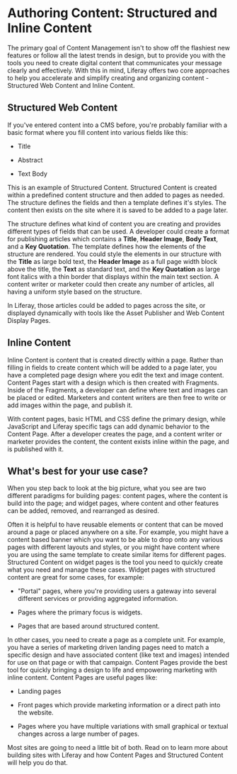 # Authoring Content: Structured and Inline Content

The primary goal of Content Management isn't to show off the flashiest new 
features or follow all the latest trends in design, but to provide you with the
tools you need to create digital content that communicates your message clearly 
and effectively. With this in mind, Liferay offers two core approaches to help you accelerate and simplify creating and organizing content - Structured Web Content and Inline Content.

## Structured Web Content

If you've entered content into a CMS before, you're probably familiar with a basic format where you fill content into various fields like this:

-  Title

-  Abstract

-  Text Body

This is an example of Structured Content. Structured Content is created within 
a predefined content structure and then added to pages as needed. The structure 
defines the fields and then a template defines it's styles. The content then 
exists on the site where it is saved to be added to a page later.

The structure defines what kind of content you are creating and provides 
different types of fields that can be used. A developer could create a format
for publishing articles which contains a **Title**, **Header Image**, **Body 
Text**, and a **Key Quotation**. The template defines how the elements of the 
structure are rendered. You could style the elements in our structure with the 
**Title** as large bold text, the **Header Image** as a full page width block 
above the title, the **Text** as standard text, and the **Key Quotation** as 
large font italics with a thin border that displays within the main text 
section. A content writer or marketer could then create any number of articles, 
all having a uniform style based on the structure.

In Liferay, those articles could be added to pages across the site, or 
displayed dynamically with tools like the Asset Publisher and Web Content 
Display Pages.

## Inline Content

Inline Content is content that is created directly within a page. Rather than 
filling in fields to create content which will be added to a page later, you 
have a completed page design where you edit the text and image content.  
Content Pages start with a design which is then created with Fragments. Inside 
of the Fragments, a developer can define where text and images can be placed or 
edited. Marketers and content writers are then free to write or add images 
within the page, and publish it.

With content pages, basic HTML and CSS define the primary design, while 
JavaScript and Liferay specific tags can add dynamic behavior to the Content 
Page. After a developer creates the page, and a content writer or marketer 
provides the content, the content exists inline within the page, and is 
published with it.

## What's best for your use case?

When you step back to look at the big picture, what you see are two different 
paradigms for building pages: content pages, where the content is build into 
the page; and widget pages, where content and other features can be added, 
removed, and rearranged as desired.

Often it is helpful to have reusable elements or content that can be moved 
around a page or placed anywhere on a site. For example, you might have a 
content based banner which you want to be able to drop onto any various pages 
with different layouts and styles, or you might have content where you are 
using the same template to create similar items for different pages. Structured 
Content on widget pages is the tool you need to quickly create what you need 
and manage these cases. Widget pages with structured content are great for some 
cases, for example:

*  "Portal" pages, where you're providing users a gateway into several 
    different services or providing aggregated information.

*  Pages where the primary focus is widgets.

*  Pages that are based around structured content.

In other cases, you need to create a page as a complete unit. For example, you 
have a series of marketing driven landing pages need to match a specific design 
and have associated content (like text and images) intended for use on that 
page or with that campaign. Content Pages provide the best tool for quickly 
bringing a design to life and empowering marketing with inline content. Content 
Pages are useful pages like:

*  Landing pages

*  Front pages which provide marketing information or a direct path into the 
    website.

*  Pages where you have multiple variations with small graphical or textual 
    changes across a large number of pages.

Most sites are going to need a little bit of both. Read on to learn more about 
building sites with Liferay and how Content Pages and Structured Content will 
help you do that.

